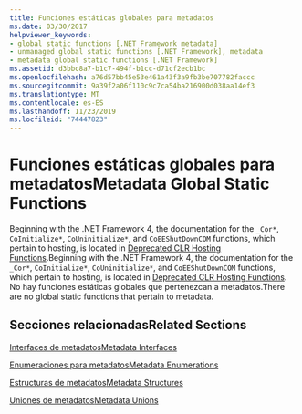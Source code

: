 ```yaml
---
title: Funciones estáticas globales para metadatos
ms.date: 03/30/2017
helpviewer_keywords:
- global static functions [.NET Framework metadata]
- unmanaged global static functions [.NET Framework], metadata
- metadata global static functions [.NET Framework]
ms.assetid: d3bbc8a7-b1c7-494f-b1cc-d71cf2ecb1bc
ms.openlocfilehash: a76d57bb45e53e461a43f3a9fb3be707782faccc
ms.sourcegitcommit: 9a39f2a06f110c9c7ca54ba216900d038aa14ef3
ms.translationtype: MT
ms.contentlocale: es-ES
ms.lasthandoff: 11/23/2019
ms.locfileid: "74447823"
---
```

# <a name="metadata-global-static-functions"></a><span data-ttu-id="cbf6d-102">Funciones estáticas globales para metadatos</span><span class="sxs-lookup"><span data-stu-id="cbf6d-102">Metadata Global Static Functions</span></span>
<span data-ttu-id="cbf6d-103">Beginning with the .NET Framework 4, the documentation for the `_Cor*`, `CoInitialize*`, `CoUninitialize*`, and `CoEEShutDownCOM` functions, which pertain to hosting, is located in [Deprecated CLR Hosting Functions](../../../../docs/framework/unmanaged-api/hosting/deprecated-clr-hosting-functions.md).</span><span class="sxs-lookup"><span data-stu-id="cbf6d-103">Beginning with the .NET Framework 4, the documentation for the `_Cor*`, `CoInitialize*`, `CoUninitialize*`, and `CoEEShutDownCOM` functions, which pertain to hosting, is located in [Deprecated CLR Hosting Functions](../../../../docs/framework/unmanaged-api/hosting/deprecated-clr-hosting-functions.md).</span></span> <span data-ttu-id="cbf6d-104">No hay funciones estáticas globales que pertenezcan a metadatos.</span><span class="sxs-lookup"><span data-stu-id="cbf6d-104">There are no global static functions that pertain to metadata.</span></span>  
  
## <a name="related-sections"></a><span data-ttu-id="cbf6d-105">Secciones relacionadas</span><span class="sxs-lookup"><span data-stu-id="cbf6d-105">Related Sections</span></span>  
 [<span data-ttu-id="cbf6d-106">Interfaces de metadatos</span><span class="sxs-lookup"><span data-stu-id="cbf6d-106">Metadata Interfaces</span></span>](../../../../docs/framework/unmanaged-api/metadata/metadata-interfaces.md)  
  
 [<span data-ttu-id="cbf6d-107">Enumeraciones para metadatos</span><span class="sxs-lookup"><span data-stu-id="cbf6d-107">Metadata Enumerations</span></span>](../../../../docs/framework/unmanaged-api/metadata/metadata-enumerations.md)  
  
 [<span data-ttu-id="cbf6d-108">Estructuras de metadatos</span><span class="sxs-lookup"><span data-stu-id="cbf6d-108">Metadata Structures</span></span>](../../../../docs/framework/unmanaged-api/metadata/metadata-structures.md)  
  
 [<span data-ttu-id="cbf6d-109">Uniones de metadatos</span><span class="sxs-lookup"><span data-stu-id="cbf6d-109">Metadata Unions</span></span>](../../../../docs/framework/unmanaged-api/metadata/metadata-unions.md)
